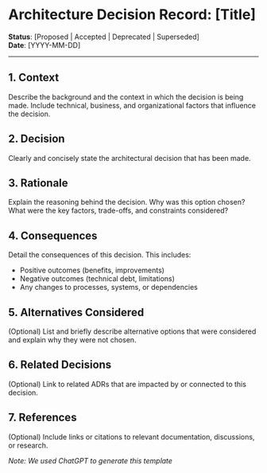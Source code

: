 # Architecture Decision Record: [Title]

**Status**: [Proposed | Accepted | Deprecated | Superseded]  
**Date**: [YYYY-MM-DD]  

---

## 1. Context

Describe the background and the context in which the decision is being made. Include technical, business, and organizational factors that influence the decision.

## 2. Decision

Clearly and concisely state the architectural decision that has been made.

## 3. Rationale

Explain the reasoning behind the decision. Why was this option chosen? What were the key factors, trade-offs, and constraints considered?

## 4. Consequences

Detail the consequences of this decision. This includes:

- Positive outcomes (benefits, improvements)
- Negative outcomes (technical debt, limitations)
- Any changes to processes, systems, or dependencies

## 5. Alternatives Considered

(Optional) List and briefly describe alternative options that were considered and explain why they were not chosen.

## 6. Related Decisions

(Optional) Link to related ADRs that are impacted by or connected to this decision.

## 7. References

(Optional) Include links or citations to relevant documentation, discussions, or research.

*Note: We used ChatGPT to generate this template*